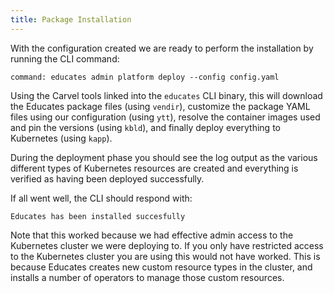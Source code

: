 ```yaml
---
title: Package Installation
---
```


With the configuration created we are ready to perform the installation by
running the CLI command:

```terminal:execute
command: educates admin platform deploy --config config.yaml
```

Using the Carvel tools linked into the `educates` CLI binary, this will download
the Educates package files (using `vendir`), customize the package YAML files
using our configuration (using `ytt`), resolve the container images used and pin
the versions (using `kbld`), and finally deploy everything to Kubernetes (using
`kapp`).

During the deployment phase you should see the log output as the various
different types of Kubernetes resources are created and everything is verified
as having been deployed successfully.

If all went well, the CLI should respond with:

```
Educates has been installed succesfully
```

Note that this worked because we had effective admin access to the Kubernetes
cluster we were deploying to. If you only have restricted access to the
Kubernetes cluster you are using this would not have worked. This is because
Educates creates new custom resource types in the cluster, and installs a number
of operators to manage those custom resources.
